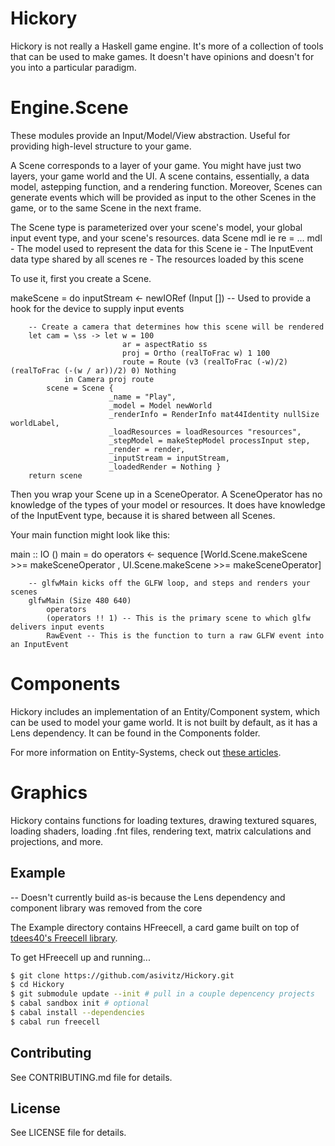 # Hickory

Hickory is not really a Haskell game engine. It's more of a collection of tools that can be used to make games. It doesn't have opinions and doesn't for you into a particular paradigm.

Engine.Scene
============
These modules provide an Input/Model/View abstraction. Useful for providing high-level structure to your game.

A Scene corresponds to a layer of your game. You might have just two layers, your game world and the UI. A scene contains, essentially, a data model, astepping function, and a rendering function. Moreover, Scenes can generate events which will be provided as input to the other Scenes in the game, or to the same Scene in the next frame.

The Scene type is parameterized over your scene's model, your global input event type, and your scene's resources.
data Scene mdl ie re = ...
mdl - The model used to represent the data for this Scene
ie - The InputEvent data type shared by all scenes
re - The resources loaded by this scene

To use it, first you create a Scene.

makeScene = do
        inputStream <- newIORef (Input []) -- Used to provide a hook for the device to supply input events

        -- Create a camera that determines how this scene will be rendered
        let cam = \ss -> let w = 100
                             ar = aspectRatio ss
                             proj = Ortho (realToFrac w) 1 100
                             route = Route (v3 (realToFrac (-w)/2) (realToFrac (-(w / ar))/2) 0) Nothing
                in Camera proj route
            scene = Scene {
                          _name = "Play",
                          _model = Model newWorld
                          _renderInfo = RenderInfo mat44Identity nullSize worldLabel,
                          _loadResources = loadResources "resources",
                          _stepModel = makeStepModel processInput step,
                          _render = render,
                          _inputStream = inputStream,
                          _loadedRender = Nothing }
        return scene

Then you wrap your Scene up in a SceneOperator. A SceneOperator has no knowledge of the types of your model or resources. It does have knowledge of the InputEvent type, because it is shared between all Scenes.

Your main function might look like this:

main :: IO ()
main = do
        operators <- sequence [World.Scene.makeScene >>= makeSceneOperator
                              , UI.Scene.makeScene >>= makeSceneOperator]
         
        -- glfwMain kicks off the GLFW loop, and steps and renders your scenes
        glfwMain (Size 480 640)
            operators
            (operators !! 1) -- This is the primary scene to which glfw delivers input events
            RawEvent -- This is the function to turn a raw GLFW event into an InputEvent

Components
==========
Hickory includes an implementation of an Entity/Component system, which can be used to model your game world. It is not built by default, as it has a Lens dependency. It can be found in the Components folder.

For more information on Entity-Systems, check out [these articles](http://entity-systems.wikidot.com/).

Graphics
========
Hickory contains functions for loading textures, drawing textured squares, loading shaders, loading .fnt files, rendering text, matrix calculations and projections, and more.

## Example

-- Doesn't currently build as-is because the Lens dependency and component library was removed from the core

The Example directory contains HFreecell, a card game built on top of [tdees40's Freecell library](https://github.com/tdees40/Freecell).

To get HFreecell up and running...
```Bash
$ git clone https://github.com/asivitz/Hickory.git
$ cd Hickory
$ git submodule update --init # pull in a couple depencency projects
$ cabal sandbox init # optional
$ cabal install --dependencies
$ cabal run freecell
```

## Contributing

See CONTRIBUTING.md file for details.

## License

See LICENSE file for details.
